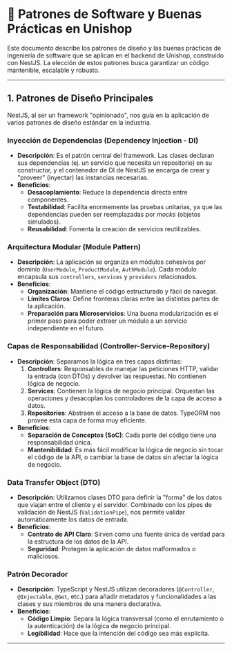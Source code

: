 # 🎨 Patrones de Software y Buenas Prácticas en Unishop

Este documento describe los patrones de diseño y las buenas prácticas de ingeniería de software que se aplican en el backend de Unishop, construido con NestJS. La elección de estos patrones busca garantizar un código mantenible, escalable y robusto.

---

## 1. Patrones de Diseño Principales

NestJS, al ser un framework "opinionado", nos guía en la aplicación de varios patrones de diseño estándar en la industria.

### Inyección de Dependencias (Dependency Injection - DI)
-   **Descripción**: Es el patrón central del framework. Las clases declaran sus dependencias (ej. un servicio que necesita un repositorio) en su constructor, y el contenedor de DI de NestJS se encarga de crear y "proveer" (inyectar) las instancias necesarias.
-   **Beneficios**:
    -   **Desacoplamiento**: Reduce la dependencia directa entre componentes.
    -   **Testabilidad**: Facilita enormemente las pruebas unitarias, ya que las dependencias pueden ser reemplazadas por *mocks* (objetos simulados).
    -   **Reusabilidad**: Fomenta la creación de servicios reutilizables.

### Arquitectura Modular (Module Pattern)
-   **Descripción**: La aplicación se organiza en módulos cohesivos por dominio (`UserModule`, `ProductModule`, `AuthModule`). Cada módulo encapsula sus `controllers`, `services` y `providers` relacionados.
-   **Beneficios**:
    -   **Organización**: Mantiene el código estructurado y fácil de navegar.
    -   **Límites Claros**: Define fronteras claras entre las distintas partes de la aplicación.
    -   **Preparación para Microservicios**: Una buena modularización es el primer paso para poder extraer un módulo a un servicio independiente en el futuro.

### Capas de Responsabilidad (Controller-Service-Repository)
-   **Descripción**: Separamos la lógica en tres capas distintas:
    1.  **Controllers**: Responsables de manejar las peticiones HTTP, validar la entrada (con DTOs) y devolver las respuestas. No contienen lógica de negocio.
    2.  **Services**: Contienen la lógica de negocio principal. Orquestan las operaciones y desacoplan los controladores de la capa de acceso a datos.
    3.  **Repositories**: Abstraen el acceso a la base de datos. TypeORM nos provee esta capa de forma muy eficiente.
-   **Beneficios**:
    -   **Separación de Conceptos (SoC)**: Cada parte del código tiene una responsabilidad única.
    -   **Mantenibilidad**: Es más fácil modificar la lógica de negocio sin tocar el código de la API, o cambiar la base de datos sin afectar la lógica de negocio.

### Data Transfer Object (DTO)
-   **Descripción**: Utilizamos clases DTO para definir la "forma" de los datos que viajan entre el cliente y el servidor. Combinado con los pipes de validación de NestJS (`ValidationPipe`), nos permite validar automáticamente los datos de entrada.
-   **Beneficios**:
    -   **Contrato de API Claro**: Sirven como una fuente única de verdad para la estructura de los datos de la API.
    -   **Seguridad**: Protegen la aplicación de datos malformados o maliciosos.

### Patrón Decorador
-   **Descripción**: TypeScript y NestJS utilizan decoradores (`@Controller`, `@Injectable`, `@Get`, etc.) para añadir metadatos y funcionalidades a las clases y sus miembros de una manera declarativa.
-   **Beneficios**:
    -   **Código Limpio**: Separa la lógica transversal (como el enrutamiento o la autenticación) de la lógica de negocio principal.
    -   **Legibilidad**: Hace que la intención del código sea más explícita.

---